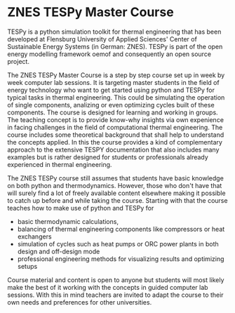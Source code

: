 # ZNES TESPy Master Course

TESPy is a python simulation toolkit for thermal engineering that has been developed at Flensburg University of Applied Sciences' Center of Sustainable Energy Systems (in German: ZNES). TESPy is part of the open energy modelling framework oemof and consequently an open source project.

The ZNES TESPy Master Course is a step by step course set up in week by week computer lab sessions. It is targeting master students in the field of energy technology who want to get started using python and TESPy for typical tasks in thermal engineering. This could be simulating the operation of single components, analizing or even optimizing cycles built of these components. The course is designed for learning and working in groups. The teaching concept is to provide know-why insights via own expenience in facing challenges in the field of computational thermal engineering. The course includes some theoretical background that shall help to understand the concepts applied. In this the course provides a kind of complementary approach to the extensive TESPY documentation that also includes many examples but is rather designed for students or professionals already experienced in thermal engineering. 

The ZNES TESPy course still assumes that students have basic knowledge on both python and thermodynamics. However, those who don't have that will surely find a lot of freely available content elsewhere making it possible to catch up before and while taking the course. Starting with that the course teaches how to make use of python and TESPy for 

- basic thermodynamic calculations, 
- balancing of thermal engineering components like compressors or heat exchangers
- simulation of cycles such as heat pumps or ORC power plants in both design and off-design mode
- professional engineering methods for visualizing results and optimizing setups

Course material and content is open to anyone but students will most likely make the best of it working with the concepts in guided computer lab sessions. With this in mind teachers are invited to adapt the course to their own needs and preferences for other universities.